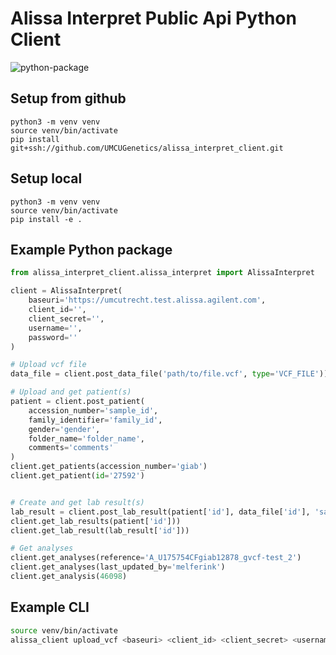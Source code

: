 # Alissa Interpret Public Api Python Client 

![python-package](https://github.com/UMCUGenetics/alissa_interpret_client/actions/workflows/python-package.yml/badge.svg)


## Setup from github
```
python3 -m venv venv
source venv/bin/activate
pip install git+ssh://github.com/UMCUGenetics/alissa_interpret_client.git
```

## Setup local
```
python3 -m venv venv
source venv/bin/activate
pip install -e .
```

## Example Python package
```python
from alissa_interpret_client.alissa_interpret import AlissaInterpret

client = AlissaInterpret(
    baseuri='https://umcutrecht.test.alissa.agilent.com',
    client_id='',
    client_secret='',
    username='',
    password=''
)

# Upload vcf file
data_file = client.post_data_file('path/to/file.vcf', type='VCF_FILE'))

# Upload and get patient(s)
patient = client.post_patient(
    accession_number='sample_id',
    family_identifier='family_id',
    gender='gender',
    folder_name='folder_name',
    comments='comments'
)
client.get_patients(accession_number='giab')
client.get_patient(id='27592')


# Create and get lab result(s)
lab_result = client.post_lab_result(patient['id'], data_file['id'], 'sample_name')
client.get_lab_results(patient['id']))
client.get_lab_result(lab_result['id']))

# Get analyses
client.get_analyses(reference='A_U175754CFgiab12878_gvcf-test_2')
client.get_analyses(last_updated_by='melferink')
client.get_analysis(46098)
```

## Example CLI
```bash
source venv/bin/activate
alissa_client upload_vcf <baseuri> <client_id> <client_secret> <username> <password> <path/to/file.vcf>
```
